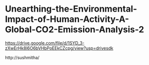 
# Unearthing-the-Environmental-Impact-of-Human-Activity-A-Global-CO2-Emission-Analysis-2
https://drive.google.com/file/d/1SYD_3-zXwErHk8l6O6bVHbPoEEkCZcpg/view?usp=drivesdk

http://sushmitha/
